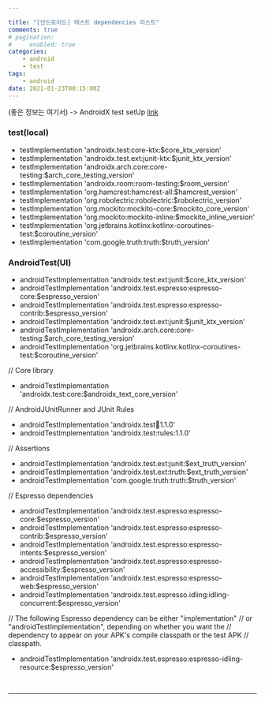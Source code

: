 ```yaml
---

title: "[안드로이드] 테스트 dependencies 리스트"
comments: true
# pagination:
#     enabled: true
categories:
    - android
    - test
tags:
    - android
date: 2021-01-23T00:15:00Z
---
```


(좋은 정보는 여기서) ->
AndroidX test setUp [link](https://developer.android.com/training/testing/set-up-project#gradle-dependencies) 
### test(local)
- testImplementation 'androidx.test:core-ktx:$core_ktx_version'
- testImplementation 'androidx.test.ext:junit-ktx:$junit_ktx_version'
- testImplementation 'androidx.arch.core:core-testing:$arch_core_testing_version'
- testImplementation 'androidx.room:room-testing:$room_version'
- testImplementation 'org.hamcrest:hamcrest-all:$hamcrest_version'
- testImplementation 'org.robolectric:robolectric:$robolectric_version'
- testImplementation 'org.mockito:mockito-core:$mockito_core_version'
- testImplementation 'org.mockito:mockito-inline:$mockito_inline_version'
- testImplementation 'org.jetbrains.kotlinx:kotlinx-coroutines-test:$coroutine_version'
- testImplementation 'com.google.truth:truth:$truth_version'
  
### AndroidTest(UI)
- androidTestImplementation 'androidx.test.ext:junit:$core_ktx_version'
- androidTestImplementation 'androidx.test.espresso:espresso-core:$espresso_version'
- androidTestImplementation 'androidx.test.espresso:espresso-contrib:$espresso_version'
- androidTestImplementation 'androidx.test.ext:junit:$junit_ktx_version'
- androidTestImplementation 'androidx.arch.core:core-testing:$arch_core_testing_version'
- androidTestImplementation 'org.jetbrains.kotlinx:kotlinx-coroutines-test:$coroutine_version'


// Core library
- androidTestImplementation 'androidx.test:core:$androidx_text_core_version'

// AndroidJUnitRunner and JUnit Rules
- androidTestImplementation 'androidx.test:runner:1.1.0'
- androidTestImplementation 'androidx.test:rules:1.1.0'

// Assertions
- androidTestImplementation 'androidx.test.ext:junit:$ext_truth_version'
- androidTestImplementation 'androidx.test.ext:truth:$ext_truth_version'
- androidTestImplementation 'com.google.truth:truth:$truth_version'

// Espresso dependencies
- androidTestImplementation 'androidx.test.espresso:espresso-core:$espresso_version'
- androidTestImplementation 'androidx.test.espresso:espresso-contrib:$espresso_version'
- androidTestImplementation 'androidx.test.espresso:espresso-intents:$espresso_version'
- androidTestImplementation 'androidx.test.espresso:espresso-accessibility:$espresso_version'
- androidTestImplementation 'androidx.test.espresso:espresso-web:$espresso_version'
- androidTestImplementation 'androidx.test.espresso.idling:idling-concurrent:$espresso_version'

// The following Espresso dependency can be either "implementation"
// or "androidTestImplementation", depending on whether you want the
// dependency to appear on your APK's compile classpath or the test APK
// classpath.
- androidTestImplementation 'androidx.test.espresso:espresso-idling-resource:$espresso_version'

<br>

___

<br>
<br>


